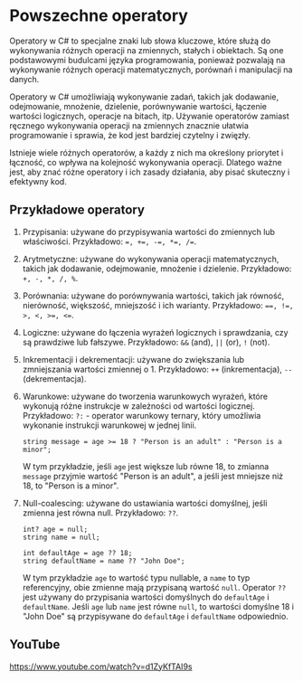# Powszechne operatory

Operatory w C# to specjalne znaki lub słowa kluczowe, które służą do wykonywania różnych operacji na zmiennych, stałych i obiektach. Są one podstawowymi budulcami języka programowania, ponieważ pozwalają na wykonywanie różnych operacji matematycznych, porównań i manipulacji na danych.

Operatory w C# umożliwiają wykonywanie zadań, takich jak dodawanie, odejmowanie, mnożenie, dzielenie, porównywanie wartości, łączenie wartości logicznych, operacje na bitach, itp. Używanie operatorów zamiast ręcznego wykonywania operacji na zmiennych znacznie ułatwia programowanie i sprawia, że kod jest bardziej czytelny i zwięzły.

Istnieje wiele różnych operatorów, a każdy z nich ma określony priorytet i łączność, co wpływa na kolejność wykonywania operacji. Dlatego ważne jest, aby znać różne operatory i ich zasady działania, aby pisać skuteczny i efektywny kod.

## Przykładowe operatory

1. Przypisania: używane do przypisywania wartości do zmiennych lub właściwości. Przykładowo: `=, +=, -=, *=, /=`.

2. Arytmetyczne: używane do wykonywania operacji matematycznych, takich jak dodawanie, odejmowanie, mnożenie i dzielenie. Przykładowo: `+, -, *, /, %`.

3. Porównania: używane do porównywania wartości, takich jak równość, nierówność, większość, mniejszość i ich warianty. Przykładowo: `==, !=, >, <, >=, <=`.

4. Logiczne: używane do łączenia wyrażeń logicznych i sprawdzania, czy są prawdziwe lub fałszywe. Przykładowo: `&&` (and), `||` (or), `!` (not).

5. Inkrementacji i dekrementacji: używane do zwiększania lub zmniejszania wartości zmiennej o 1. Przykładowo: `++` (inkrementacja), `--` (dekrementacja).

6. Warunkowe: używane do tworzenia warunkowych wyrażeń, które wykonują różne instrukcje w zależności od wartości logicznej. Przykładowo: `?:` - operator warunkowy ternary, który umożliwia wykonanie instrukcji warunkowej w jednej linii.

    ```
    string message = age >= 18 ? "Person is an adult" : "Person is a minor";
    ```
    W tym przykładzie, jeśli `age` jest większe lub równe 18, to zmianna `message` przyjmie wartość "Person is an adult", a jeśli jest mniejsze niż 18, to "Person is a minor".

7. Null-coalescing: używane do ustawiania wartości domyślnej, jeśli zmienna jest równa null. Przykładowo: `??`.
    ```
    int? age = null;
    string name = null; 

    int defaultAge = age ?? 18; 
    string defaultName = name ?? "John Doe"; 
    ```
    W tym przykładzie `age` to wartość typu nullable, a `name` to typ referencyjny, obie zmienne mają przypisaną wartość `null`. Operator `??` jest używany do przypisania wartości domyślnych do `defaultAge` i `defaultName`. Jeśli `age` lub `name` jest równe `null`, to wartości domyślne 18 i "John Doe" są przypisywane do `defaultAge` i `defaultName` odpowiednio.



## YouTube
https://www.youtube.com/watch?v=d1ZyKfTAI9s